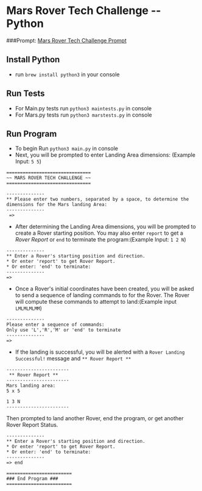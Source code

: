 # Mars Rover Tech Challenge -- Python
  ###Prompt: 
  [Mars Rover Tech Challenge Prompt](https://code.google.com/archive/p/marsrovertechchallenge/)  

  ## Install Python
  * run `brew install python3` in your console

  ## Run Tests
  * For Main.py tests run `python3 maintests.py` in console
  * For Mars.py tests run `python3 marstests.py` in console

  ## Run Program
  * To begin Run `python3 main.py` in console
  * Next, you will be prompted to enter Landing Area dimensions: (Example Input: `5 5`)
```
===============================
~~ MARS ROVER TECH CHALLENGE ~~
===============================

--------------
** Please enter two numbers, separated by a space, to determine the dimensions for the Mars landing Area:
--------------
 =>
 ```
  * After determining the Landing Area dimensions, you will be prompted to create a Rover starting position. You may also enter `report` to get a *Rover Report* or `end` to terminate the program:(Example Input: `1 2 N`) 
 ```
 --------------
 ** Enter a Rover's starting position and direction.
* Or enter 'report' to get Rover Report.
* Or enter: 'end' to terminate:
--------------
=>
 ```
* Once a Rover's initial coordinates have been created, you will be asked to send a sequence of landing commands to for the Rover. The Rover will compute these commands to attempt to land:(Example input `LMLMLMLMM`)
```
--------------
Please enter a sequence of commands:
Only use 'L','R','M' or 'end' to terminate
--------------
=>
```
* If the landing is successful, you will be alerted with a `Rover Landing Successful!` message and `** Rover Report **`

```
-----------------------
 ** Rover Report **
-----------------------
Mars landing area:
5 x 5

1 3 N
-----------------------
```
Then prompted to land another Rover, end the program, or get another Rover Report Status.

```
--------------
** Enter a Rover's starting position and direction.
* Or enter 'report' to get Rover Report.
* Or enter: 'end' to terminate:
--------------
=> end

========================
### End Program ###
========================
```


  